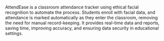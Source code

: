 AttendEase is a classroom attendance tracker using ethical facial recognition to automate the process. Students enroll with facial data, and attendance is marked automatically as they enter the classroom, removing the need for manual record-keeping. It provides real-time data and reports, saving time, improving accuracy, and ensuring data security in educational settings.
